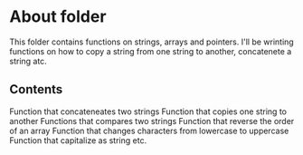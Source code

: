 <h1> About folder </h1>

This folder contains functions on strings, arrays and pointers. I'll be wrinting functions on how to copy a string from one string to another, concatenete a string atc.

<h2> Contents </h2>

Function that concateneates two strings
Function that copies one string to another
Functions that compares two strings
Function that reverse the order of an array
Function that changes characters from lowercase to uppercase
Function that capitalize as string
etc.
